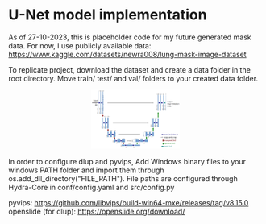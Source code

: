 # U-Net model implementation
As of 27-10-2023, this is placeholder code for my future generated mask data. For now, I use publicly available data: https://www.kaggle.com/datasets/newra008/lung-mask-image-dataset

To replicate project, download the dataset and create a data folder in the root directory. Move train/ test/ and val/ folders to your created data folder.

<p align="center">
  <img src="images/u-net-architecture.png" alt="UNET model" width="35%">
  <br>
</p>

In order to configure dlup and pyvips, Add Windows binary files to your windows PATH folder and import them through os.add_dll_directory("FILE_PATH"). File paths are configured through Hydra-Core in conf/config.yaml and src/config.py

pyvips: https://github.com/libvips/build-win64-mxe/releases/tag/v8.15.0
openslide (for dlup): https://openslide.org/download/

